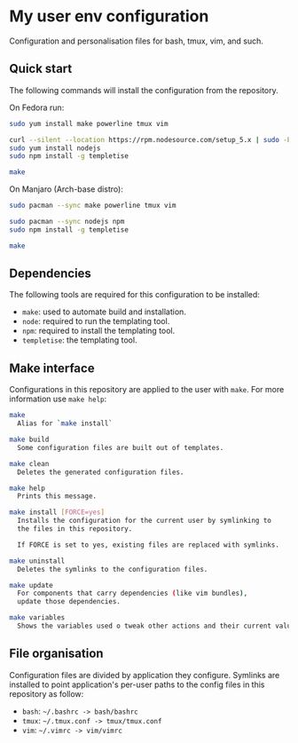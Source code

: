 My user env configuration
=========================
Configuration and personalisation files for bash, tmux, vim, and such.


Quick start
-----------
The following commands will install the configuration from the repository.

On Fedora run:
```bash
sudo yum install make powerline tmux vim

curl --silent --location https://rpm.nodesource.com/setup_5.x | sudo -E bash -
sudo yum install nodejs
sudo npm install -g templetise

make
```

On Manjaro (Arch-base distro):
```bash
sudo pacman --sync make powerline tmux vim

sudo pacman --sync nodejs npm
sudo npm install -g templetise

make
```


Dependencies
------------
The following tools are required for this configuration to be installed:

  * `make`: used to automate build and installation.
  * `node`: required to run the templating tool.
  * `npm`: required to install the templating tool.
  * `templetise`: the templating tool.


Make interface
--------------
Configurations in this repository are applied to the user with `make`.
For more information use `make help`:
```bash
make
  Alias for `make install`

make build
  Some configuration files are built out of templates.

make clean
  Deletes the generated configuration files.

make help
  Prints this message.

make install [FORCE=yes]
  Installs the configuration for the current user by symlinking to
  the files in this repository.

  If FORCE is set to yes, existing files are replaced with symlinks.

make uninstall
  Deletes the symlinks to the configuration files.

make update
  For components that carry dependencies (like vim bundles),
  update those dependencies.

make variables
  Shows the variables used o tweak other actions and their current value.
```


File organisation
-----------------
Configuration files are divided by application they configure.
Symlinks are installed to point application's per-user paths to
the config files in this repository as follow:

  * `bash`: `~/.bashrc -> bash/bashrc`
  * `tmux`: `~/.tmux.conf -> tmux/tmux.conf`
  * `vim`:  `~/.vimrc -> vim/vimrc`
